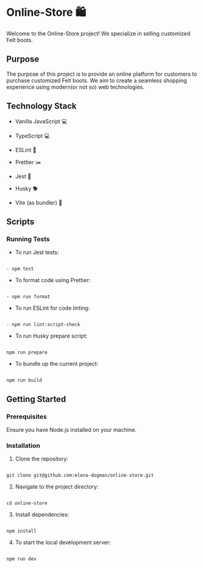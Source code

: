 
# Online-Store 🛍️

  

Welcome to the Online-Store project! We specialize in selling customized Felt boots.

  

## Purpose

  

The purpose of this project is to provide an online platform for customers to purchase customized Felt boots. We aim to create a seamless shopping experience using modern(or not so) web technologies.

  

## Technology Stack

  

- Vanilla JavaScript :computer:

- TypeScript :computer:

- ESLint :hammer:

- Prettier :scissors:

- Jest :microscope:

- Husky :dog2:

- Vite (as bundler) :file_folder:

  

## Scripts

  

### Running Tests

- To run Jest tests:

```

- npm test

```

- To format code using Prettier:

```

- npm run format

```

- To run ESLint for code linting:

```

- npm run lint:script-check

```

- To run Husky prepare script:

```

npm run prepare

```

- To bundle up the current project:

```

npm run build

```

  

## Getting Started

  

### Prerequisites

Ensure you have Node.js installed on your machine.

  

### Installation

1. Clone the repository:

```

git clone git@github.com:elena-dogman/online-store.git

```

2. Navigate to the project directory:

```

cd online-store

```

3. Install dependencies:

```

npm install

```

4. To start the local development server:

```

npm run dev

```
